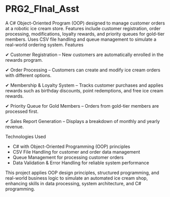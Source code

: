 # PRG2_FInal_Asst
A C# Object-Oriented Program (OOP) designed to manage customer orders at a robotic ice cream store. Features include customer registration, order processing, modifications, loyalty rewards, and priority queues for gold-tier members. Uses CSV file handling and queue management to simulate a real-world ordering system.
Features

✔ Customer Registration – New customers are automatically enrolled in the rewards program.

✔ Order Processing – Customers can create and modify ice cream orders with different options.

✔ Membership & Loyalty System – Tracks customer purchases and applies rewards such as birthday discounts, point redemptions, and free ice cream rewards.

✔ Priority Queue for Gold Members – Orders from gold-tier members are processed first.

✔ Sales Report Generation – Displays a breakdown of monthly and yearly revenue.

Technologies Used
- C# with Object-Oriented Programming (OOP) principles
- CSV File Handling for customer and order data management
- Queue Management for processing customer orders
- Data Validation & Error Handling for reliable system performance

This project applies OOP design principles, structured programming, and real-world business logic to simulate an automated ice cream shop, enhancing skills in data processing, system architecture, and C# programming.
